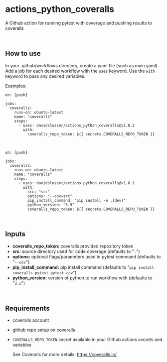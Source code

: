 # actions_python_coveralls
A Github action for running pytest with coverage and pushing results to coveralls


<br/>

## How to use
In your .github/workflows directory, create a yaml file (such as main.yaml). Add a job for each desired workflow with the `uses` keyword. Use the `with` keyword to pass any desired variables.

Examples:

```
on: [push]

jobs:
  coveralls:
    runs-on: ubuntu-latest
    name: "coveralls"
    steps:
      - uses: davidslusser/actions_python_coveralls@v1.0.1
        with:
          coveralls_repo_token: ${{ secrets.COVERALLS_REPO_TOKEN }}
```
<br/>

```
on: [push]

jobs:
  coveralls:
    runs-on: ubuntu-latest
    name: "coveralls"
    steps:
      - uses: davidslusser/actions_python_coveralls@v1.0.1
        with:
          src: "src"
          options: "--cov=src"
          pip_install_command: "pip install -e .[dev]"
          python_version: "3.9"
          coveralls_repo_token: ${{ secrets.COVERALLS_REPO_TOKEN }}
```

<br/>

## Inputs
  - **coveralls_repo_token:** coveralls provided repository token
  - **src:** source directory used for code coverage (defaults to "`.`")
  - **options:** optional flags/parameters used in pytest command (defaults to "`--cov`")
  - **pip_install_command:** pip install command (defaults to "`pip install coveralls pytest pytest-cov`")
   - **python_version:** version of python to run workflow with (defaults to "`3.x`")

<br/>

## Requirements
 - coveralls account
 - github repo setup on coveralls
 - `COVERALLS_REPO_TOKEN` secret available in your Github actions secrets and variables

    See Coveralls for more details: https://coveralls.io/

